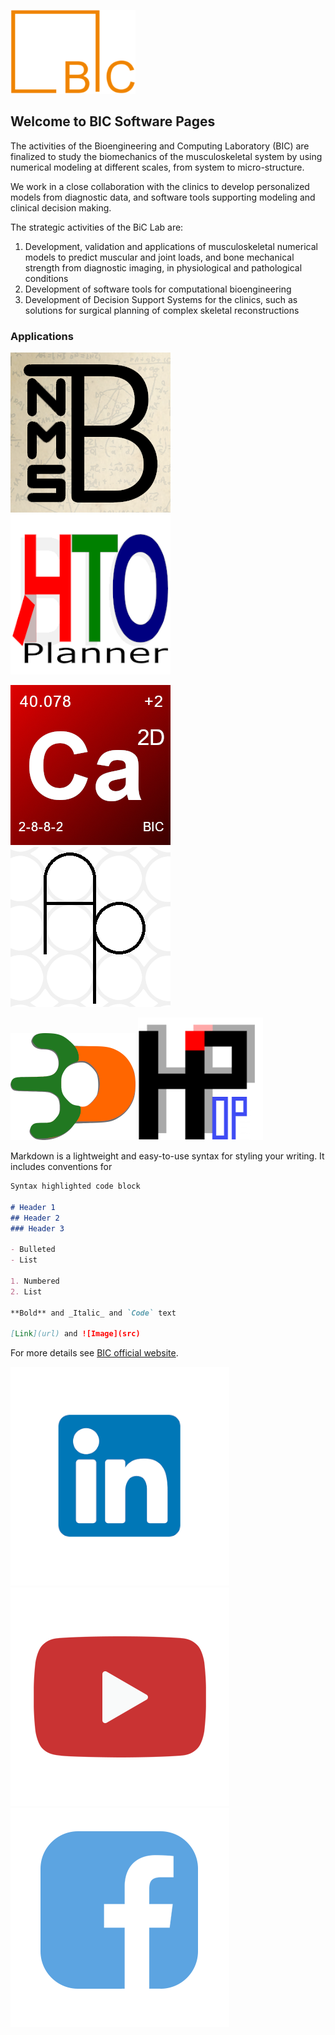 ![Image](/assets/images/bic_logo.png)

## Welcome to BIC Software Pages

The activities of the Bioengineering and Computing Laboratory (BIC) are finalized to study the biomechanics of the musculoskeletal system by using numerical modeling at different scales, from system to micro-structure.

We work in a close collaboration with the clinics to develop personalized models from diagnostic data, and software tools supporting modeling and clinical decision making.

The strategic activities of the BiC Lab are:

1. Development, validation and applications of musculoskeletal numerical models to predict muscular and joint loads, and bone mechanical strength from diagnostic imaging, in physiological and pathological conditions
2. Development of software tools for computational bioengineering
3. Development of Decision Support Systems for the clinics, such as solutions for surgical planning of complex skeletal reconstructions

### Applications

![Image](/assets/images/App-nmsBuilder.png)
![Image](/assets/images/App-HTO-Planner.png)

![Image](/assets/images/App-Calcify2D.png)
![Image](/assets/images/App-AssemblerPro.png)

![Image](/assets/images/App-Classify3D.png)
![Image](/assets/images/App-HipOp.png)

Markdown is a lightweight and easy-to-use syntax for styling your writing. It includes conventions for

```markdown
Syntax highlighted code block

# Header 1
## Header 2
### Header 3

- Bulleted
- List

1. Numbered
2. List

**Bold** and _Italic_ and `Code` text

[Link](url) and ![Image](src)
```

For more details see [BIC official website](http://www.ior.it/en/dipartimento-rizzoli-rit/lab-bic/bic-laboratory).

![Image](/assets/images/social-linkedIn-350x350.png)
![Image](/assets/images/social-youtube-350x350.png)
![Image](/assets/images/social-facebook-350x350.png)
